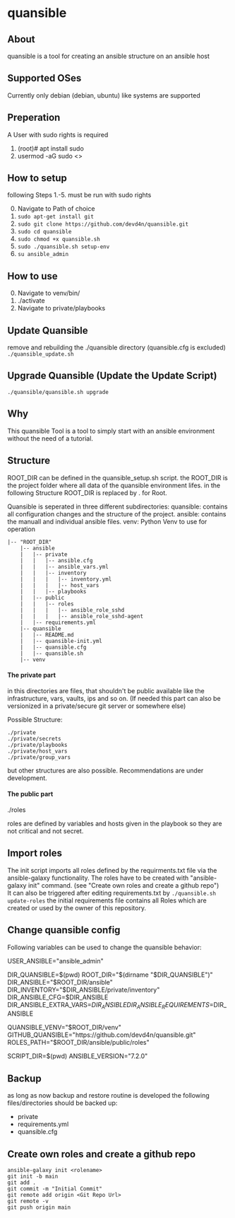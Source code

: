 # quansible

## About
quansible is a tool for creating an ansible structure on an ansible host

## Supported OSes
Currently only debian (debian, ubuntu) like systems are supported

## Preperation
A User with sudo rights is required

1. (root)# apt install sudo
2. usermod -aG sudo <<user>>

## How to setup
following Steps 1.-5. must be run with sudo rights

0. Navigate to Path of choice
1. `sudo apt-get install git`
2. `sudo git clone https://github.com/devd4n/quansible.git`
3. `sudo cd quansible`
4. `sudo chmod +x quansible.sh`
5. `sudo ./quansible.sh setup-env`
6. `su ansible_admin`


## How to use
0. Navigate to venv/bin/
1. ./activate
2. Navigate to private/playbooks


## Update Quansible
remove and rebuilding the ./quansible directory (quansible.cfg is excluded)
`./quansible_update.sh`

## Upgrade Quansible (Update the Update Script)
`./quansible/quansible.sh upgrade`

## Why
This quansible Tool is a tool to simply start with an ansible environment without the need of a tutorial.

## Structure
ROOT_DIR can be defined in the quansible_setup.sh script.
the ROOT_DIR is the project folder where all data of the quansible environment lifes.
in the following Structure ROOT_DIR is replaced by . for Root.

Quansible is seperated in three different subdirectories:
quansible: contains all configuration changes and the structure of the project.
ansible: contains the manuall and individual ansible files.
venv: Python Venv to use for operation

```
|-- "ROOT_DIR"
    |-- ansible
    |   |-- private
    |   |   |-- ansible.cfg
    |   |   |-- ansible_vars.yml
    |   |   |-- inventory
    |   |   |   |-- inventory.yml
    |   |   |   |-- host_vars
    |   |   |-- playbooks
    |   |-- public
    |   |   |-- roles
    |   |   |   |-- ansible_role_sshd
    |   |   |   |-- ansible_role_sshd-agent
    |   |-- requirements.yml
    |-- quansible
    |   |-- README.md
    |   |-- quansible-init.yml
    |   |-- quansible.cfg
    |   |-- quansible.sh
    |-- venv
```

#### The private part

in this directories are files, that shouldn't be public available like the infrastructure, vars, vaults, ips and so on. (If needed this part can also be versionized in a private/secure git server or somewhere else)

Possible Structure:
```
./private
./private/secrets
./private/playbooks
./private/host_vars
./private/group_vars
```
but other structures are also possible.
Recommendations are under development.


#### The public part

./roles

roles are defined by variables and hosts given in the playbook so they are not critical and not secret.

## Import roles

The init script imports all roles defined by the requirments.txt file via the ansible-galaxy functionality.
The roles have to be created with "ansible-galaxy init" command. (see "Create own roles and create a github repo")
<br>It can also be triggered after editing requirements.txt by
`./quansible.sh update-roles`
the initial requirements file contains all Roles which are created or used by the owner of this repository.


## Change quansible config

Following variables can be used to change the quansible behavior:

USER_ANSIBLE="ansible_admin"

DIR_QUANSIBLE=$(pwd)
ROOT_DIR="$(dirname "$DIR_QUANSIBLE")"
DIR_ANSIBLE="$ROOT_DIR/ansible"
DIR_INVENTORY="$DIR_ANSIBLE/private/inventory"
DIR_ANSIBLE_CFG=$DIR_ANSIBLE
DIR_ANSIBLE_EXTRA_VARS=$DIR_ANSIBLE
DIR_ANSIBLE_REQUIREMENTS=$DIR_ANSIBLE

QUANSIBLE_VENV="$ROOT_DIR/venv"
GITHUB_QUANSIBLE="https://github.com/devd4n/quansible.git"
ROLES_PATH="$ROOT_DIR/ansible/public/roles"

SCRIPT_DIR=$(pwd)
ANSIBLE_VERSION="7.2.0"

## Backup
as long as now backup and restore routine is developed the following files/directories should be backed up:
- private
- requirements.yml
- quansible.cfg

## Create own roles and create a github repo

```
ansible-galaxy init <rolename>
git init -b main
git add .
git commit -m "Initial Commit"
git remote add origin <Git Repo Url>
git remote -v
git push origin main
```
